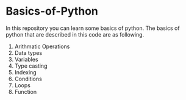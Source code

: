 # Basics-of-Python
In this repository you can learn some basics of python.
The basics of python that are described in this code are as following.
1. Arithmatic Operations
2. Data types
3. Variables
4. Type casting
5. Indexing
6. Conditions
7. Loops
8. Function
